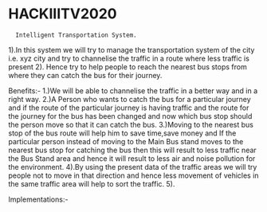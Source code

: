 # HACKIIITV2020
      Intelligent Transportation System.

1).In this system we will try to manage the transportation system of the city i.e. xyz city and try to channelise the traffic in a route where less traffic is present 
2). Hence try to help people to reach the nearest bus stops from where they can catch the bus for their journey.




Benefits:-
1.)We will be able to channelise the traffic in a better way and in a right way.
2.)A Person who wants to catch the bus for a particular journey and if the route of the particular journey is having traffic and the route for the journey for the bus has been changed and now which bus stop should the person move so that it can catch the bus.
3.)Moving to the nearest bus stop of the bus route will help him to save time,save money and If the particular person instead of moving to the Main Bus stand moves to the nearest bus stop for catching the bus then this will result to less traffic near the Bus Stand area and hence it will result to less air and noise pollution for the environment.
4).By using the present data of the traffic areas we will try people not to move in that direction and hence less movement of vehicles in the same traffic area will help to sort the traffic.
5).


Implementations:-











